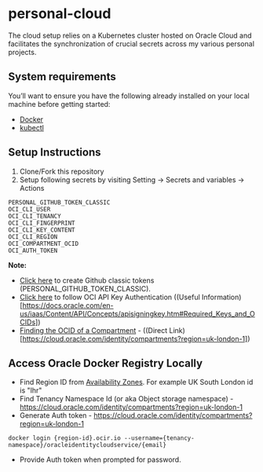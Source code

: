 # personal-cloud
The cloud setup relies on a Kubernetes cluster hosted on Oracle Cloud and facilitates the synchronization of crucial
secrets across my various personal projects.

## System requirements
You’ll want to ensure you have the following already installed on your local machine before getting started:
* [Docker](https://docs.docker.com/get-docker/)
* [kubectl](https://kubernetes.io/docs/tasks/tools/)

## Setup Instructions
1. Clone/Fork this repository
2. Setup following secrets by visiting Setting -> Secrets and variables -> Actions
```
PERSONAL_GITHUB_TOKEN_CLASSIC
OCI_CLI_USER
OCI_CLI_TENANCY
OCI_CLI_FINGERPRINT
OCI_CLI_KEY_CONTENT
OCI_CLI_REGION
OCI_COMPARTMENT_OCID
OCI_AUTH_TOKEN
```

**Note:** 
- [Click here](https://github.com/settings/tokens) to create Github classic tokens (PERSONAL_GITHUB_TOKEN_CLASSIC).
- [Click here](https://docs.oracle.com/en-us/iaas/Content/API/SDKDocs/terraformproviderconfiguration.htm#ariaid-title3) to follow OCI API Key Authentication ((Useful Information)[https://docs.oracle.com/en-us/iaas/Content/API/Concepts/apisigningkey.htm#Required_Keys_and_OCIDs])
- [Finding the OCID of a Compartment](https://docs.oracle.com/en-us/iaas/Content/GSG/Tasks/contactingsupport_topic-Finding_the_OCID_of_a_Compartment.htm) - ((Direct Link)[https://cloud.oracle.com/identity/compartments?region=uk-london-1])

## Access Oracle Docker Registry Locally
- Find Region ID from [Availability Zones](https://docs.oracle.com/en-us/iaas/Content/Registry/Concepts/registryprerequisites.htm#regional-availability). For example UK South London id is "lhr"
- Find Tenancy Namespace Id (or aka Object storage namespace) - https://cloud.oracle.com/identity/compartments?region=uk-london-1
- Generate Auth token - https://cloud.oracle.com/identity/compartments?region=uk-london-1
```shell
docker login {region-id}.ocir.io --username={tenancy-namespace}/oracleidentitycloudservice/{email}
```
- Provide Auth token when prompted for password.

